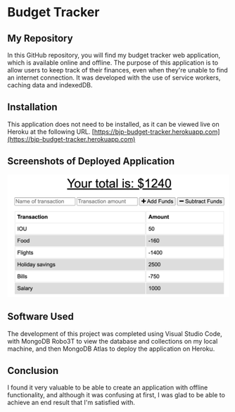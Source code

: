 # Budget Tracker

## My Repository

In this GitHub repository, you will find my budget tracker web application, which is available online and offline. The purpose of this application is to allow users to keep track of their finances, even when they're unable to find an internet connection. It was developed with the use of service workers, caching data and indexedDB.

## Installation

This application does not need to be installed, as it can be viewed live on Heroku at the following URL. [https://bjp-budget-tracker.herokuapp.com](https://bjp-budget-tracker.herokuapp.com)

## Screenshots of Deployed Application

![homepage](/assets/img/app1.png?raw=true)

## Software Used

The development of this project was completed using Visual Studio Code, with MongoDB Robo3T to view the database and collections on my local machine, and then MongoDB Atlas to deploy the application on Heroku.

## Conclusion

I found it very valuable to be able to create an application with offline functionality, and although it was confusing at first, I was glad to be able to achieve an end result that I'm satisfied with.
